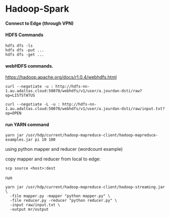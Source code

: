 # Hadoop-Spark

#### Connect to Edge (through VPN)

#### HDFS Commands

```
hdfs dfs -ls
hdfs dfs -put ...
hdfs dfs -get ...
```

#### webHDFS commands.

https://hadoop.apache.org/docs/r1.0.4/webhdfs.html

```
curl --negotiate -u : http://hdfs-nn-1.au.adaltas.cloud:50070/webhdfs/v1/user/a.jourdan-dsti/raw?op=LISTSTATUS

curl --negotiate -L -u : http://hdfs-nn-1.au.adaltas.cloud:50070/webhdfs/v1/user/a.jourdan-dsti/raw/input.txt?op=OPEN
```

#### run YARN command

```
yarn jar /usr/hdp/current/hadoop-mapreduce-client/hadoop-mapreduce-examples.jar pi 10 100
```

using python mapper and reducer (wordcount example)

copy mapper and reducer from local to edge:

```
scp source <host>:dest
```

run

```
yarn jar /usr/hdp/current/hadoop-mapreduce-client/hadoop-streaming.jar \
  -file mapper.py -mapper "python mapper.py" \
  -file reducer.py -reducer "python reducer.py" \
  -input raw/input.txt \
  -output mr/output
```

